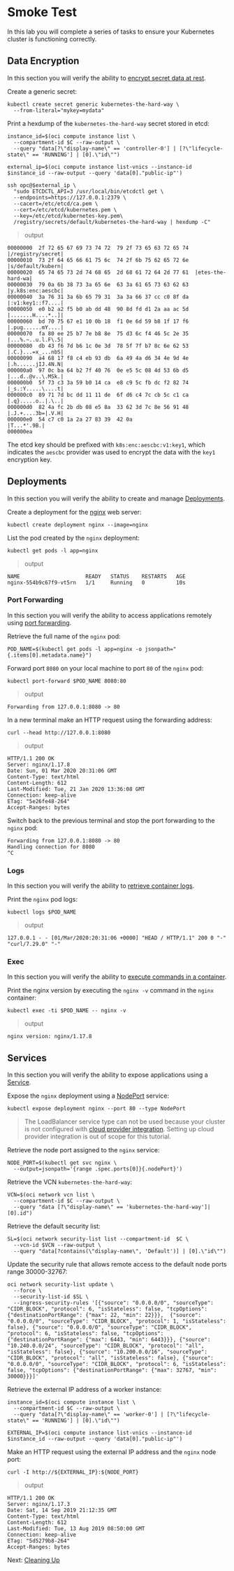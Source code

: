 # Smoke Test

In this lab you will complete a series of tasks to ensure your Kubernetes cluster is functioning correctly.

## Data Encryption

In this section you will verify the ability to [encrypt secret data at rest](https://kubernetes.io/docs/tasks/administer-cluster/encrypt-data/#verifying-that-data-is-encrypted).

Create a generic secret:

```
kubectl create secret generic kubernetes-the-hard-way \
  --from-literal="mykey=mydata"
```

Print a hexdump of the `kubernetes-the-hard-way` secret stored in etcd:

```
instance_id=$(oci compute instance list \
  --compartment-id $C --raw-output \
  --query "data[?\"display-name\" == 'controller-0'] | [?\"lifecycle-state\" == 'RUNNING'] | [0].\"id\"")

external_ip=$(oci compute instance list-vnics --instance-id $instance_id --raw-output --query 'data[0]."public-ip"')

ssh opc@$external_ip \
  "sudo ETCDCTL_API=3 /usr/local/bin/etcdctl get \
  --endpoints=https://127.0.0.1:2379 \
  --cacert=/etc/etcd/ca.pem \
  --cert=/etc/etcd/kubernetes.pem \
  --key=/etc/etcd/kubernetes-key.pem\
  /registry/secrets/default/kubernetes-the-hard-way | hexdump -C"
```

> output

```
00000000  2f 72 65 67 69 73 74 72  79 2f 73 65 63 72 65 74  |/registry/secret|
00000010  73 2f 64 65 66 61 75 6c  74 2f 6b 75 62 65 72 6e  |s/default/kubern|
00000020  65 74 65 73 2d 74 68 65  2d 68 61 72 64 2d 77 61  |etes-the-hard-wa|
00000030  79 0a 6b 38 73 3a 65 6e  63 3a 61 65 73 63 62 63  |y.k8s:enc:aescbc|
00000040  3a 76 31 3a 6b 65 79 31  3a 3a 66 37 cc c0 8f da  |:v1:key1::f7....|
00000050  e0 b2 a2 f5 b0 ab dd 48  90 8d fd d1 2a aa ac 5d  |.......H....*..]|
00000060  bd 70 75 67 e1 10 0b 18  f1 0e 6d 59 b8 1f 17 f6  |.pug......mY....|
00000070  fa 80 ee 25 b7 7e b8 8e  75 d3 6c f4 46 5c 2e 35  |...%.~..u.l.F\.5|
00000080  db 43 f6 7d b6 1c 0e 3d  78 5f 7f b7 8c 6e 62 53  |.C.}...=x_...nbS|
00000090  a4 68 17 f8 c4 eb 93 db  6a 49 4a d6 34 4e 9d 4e  |.h......jIJ.4N.N|
000000a0  97 0c ba 64 b2 7f 40 76  0e e5 5c 08 4d 53 6b d5  |...d..@v..\.MSk.|
000000b0  5f 73 c3 3a 59 b0 14 ca  e8 c9 5c fb dc f2 82 74  |_s.:Y.....\....t|
000000c0  89 71 7d bc dd 11 11 de  6f d6 c4 7c cb 5c c1 ca  |.q}.....o..|.\..|
000000d0  82 4a fc 2b db 08 e5 8a  33 62 3d 7c 8e 56 91 48  |.J.+....3b=|.V.H|
000000e0  54 c7 c0 1a 2a 27 83 39  42 0a                    |T...*'.9B.|
000000ea
```

The etcd key should be prefixed with `k8s:enc:aescbc:v1:key1`, which indicates the `aescbc` provider was used to encrypt the data with the `key1` encryption key.

## Deployments

In this section you will verify the ability to create and manage [Deployments](https://kubernetes.io/docs/concepts/workloads/controllers/deployment/).

Create a deployment for the [nginx](https://nginx.org/en/) web server:

```
kubectl create deployment nginx --image=nginx
```

List the pod created by the `nginx` deployment:

```
kubectl get pods -l app=nginx
```

> output

```
NAME                     READY   STATUS    RESTARTS   AGE
nginx-554b9c67f9-vt5rn   1/1     Running   0          10s
```

### Port Forwarding

In this section you will verify the ability to access applications remotely using [port forwarding](https://kubernetes.io/docs/tasks/access-application-cluster/port-forward-access-application-cluster/).

Retrieve the full name of the `nginx` pod:

```
POD_NAME=$(kubectl get pods -l app=nginx -o jsonpath="{.items[0].metadata.name}")
```

Forward port `8080` on your local machine to port `80` of the `nginx` pod:

```
kubectl port-forward $POD_NAME 8080:80
```

> output

```
Forwarding from 127.0.0.1:8080 -> 80
```

In a new terminal make an HTTP request using the forwarding address:

```
curl --head http://127.0.0.1:8080
```

> output

```
HTTP/1.1 200 OK
Server: nginx/1.17.8
Date: Sun, 01 Mar 2020 20:31:06 GMT
Content-Type: text/html
Content-Length: 612
Last-Modified: Tue, 21 Jan 2020 13:36:08 GMT
Connection: keep-alive
ETag: "5e26fe48-264"
Accept-Ranges: bytes

```

Switch back to the previous terminal and stop the port forwarding to the `nginx` pod:

```
Forwarding from 127.0.0.1:8080 -> 80
Handling connection for 8080
^C
```

### Logs

In this section you will verify the ability to [retrieve container logs](https://kubernetes.io/docs/concepts/cluster-administration/logging/).

Print the `nginx` pod logs:

```
kubectl logs $POD_NAME
```

> output

```
127.0.0.1 - - [01/Mar/2020:20:31:06 +0000] "HEAD / HTTP/1.1" 200 0 "-" "curl/7.29.0" "-"
```

### Exec

In this section you will verify the ability to [execute commands in a container](https://kubernetes.io/docs/tasks/debug-application-cluster/get-shell-running-container/#running-individual-commands-in-a-container).

Print the nginx version by executing the `nginx -v` command in the `nginx` container:

```
kubectl exec -ti $POD_NAME -- nginx -v
```

> output

```
nginx version: nginx/1.17.8
```

## Services

In this section you will verify the ability to expose applications using a [Service](https://kubernetes.io/docs/concepts/services-networking/service/).

Expose the `nginx` deployment using a [NodePort](https://kubernetes.io/docs/concepts/services-networking/service/#type-nodeport) service:

```
kubectl expose deployment nginx --port 80 --type NodePort
```

> The LoadBalancer service type can not be used because your cluster is not configured with [cloud provider integration](https://kubernetes.io/docs/getting-started-guides/scratch/#cloud-provider). Setting up cloud provider integration is out of scope for this tutorial.

Retrieve the node port assigned to the `nginx` service:

```
NODE_PORT=$(kubectl get svc nginx \
  --output=jsonpath='{range .spec.ports[0]}{.nodePort}')
```

Retrieve the VCN `kubernetes-the-hard-way`:
```
VCN=$(oci network vcn list \
  --compartment-id $C --raw-output \
  --query "data [?\"display-name\" == 'kubernetes-the-hard-way']|[0].id")
```

Retrieve the default security list:

```
SL=$(oci network security-list list --compartment-id  $C \
  --vcn-id $VCN --raw-output \
  --query "data[?contains(\"display-name\", 'Default')] | [0].\"id\"")
```

Update the security rule that allows remote access to the default node ports range 30000-32767:
```
oci network security-list update \
  --force \
  --security-list-id $SL \
  --ingress-security-rules '[{"source": "0.0.0.0/0", "sourceType": "CIDR_BLOCK", "protocol": 6, "isStateless": false, "tcpOptions": {"destinationPortRange": {"max": 22, "min": 22}}},  {"source": "0.0.0.0/0", "sourceType": "CIDR_BLOCK", "protocol": 1, "isStateless": false}, {"source": "0.0.0.0/0", "sourceType": "CIDR_BLOCK", "protocol": 6, "isStateless": false, "tcpOptions": {"destinationPortRange": {"max": 6443, "min": 6443}}}, {"source": "10.240.0.0/24", "sourceType": "CIDR_BLOCK", "protocol": "all", "isStateless": false}, {"source": "10.200.0.0/16", "sourceType": "CIDR_BLOCK", "protocol": "all", "isStateless": false}, {"source": "0.0.0.0/0", "sourceType": "CIDR_BLOCK", "protocol": 6, "isStateless": false, "tcpOptions": {"destinationPortRange": {"max": 32767, "min": 30000}}}]'
```

Retrieve the external IP address of a worker instance:

```
instance_id=$(oci compute instance list \
  --compartment-id $C --raw-output \
  --query "data[?\"display-name\" == 'worker-0'] | [?\"lifecycle-state\" == 'RUNNING'] | [0].\"id\"")

EXTERNAL_IP=$(oci compute instance list-vnics --instance-id $instance_id --raw-output --query 'data[0]."public-ip"')
```

Make an HTTP request using the external IP address and the `nginx` node port:

```
curl -I http://${EXTERNAL_IP}:${NODE_PORT}
```

> output

```
HTTP/1.1 200 OK
Server: nginx/1.17.3
Date: Sat, 14 Sep 2019 21:12:35 GMT
Content-Type: text/html
Content-Length: 612
Last-Modified: Tue, 13 Aug 2019 08:50:00 GMT
Connection: keep-alive
ETag: "5d5279b8-264"
Accept-Ranges: bytes
```

Next: [Cleaning Up](14-cleanup.md)
